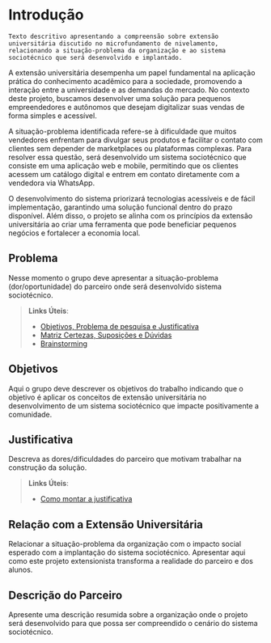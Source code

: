 # Introdução

    Texto descritivo apresentando a compreensão sobre extensão universitária discutido no microfundamento de nivelamento, relacionando a situação-problema da organização e ao sistema sociotécnico que será desenvolvido e implantado.

A extensão universitária desempenha um papel fundamental na aplicação prática do conhecimento acadêmico para a sociedade, promovendo a interação entre a universidade e as demandas do mercado. No contexto deste projeto, buscamos desenvolver uma solução para pequenos empreendedores e autônomos que desejam digitalizar suas vendas de forma simples e acessível.

A situação-problema identificada refere-se à dificuldade que muitos vendedores enfrentam para divulgar seus produtos e facilitar o contato com clientes sem depender de marketplaces ou plataformas complexas. Para resolver essa questão, será desenvolvido um sistema sociotécnico que consiste em uma aplicação web e mobile, permitindo que os clientes acessem um catálogo digital e entrem em contato diretamente com a vendedora via WhatsApp.

O desenvolvimento do sistema priorizará tecnologias acessíveis e de fácil implementação, garantindo uma solução funcional dentro do prazo disponível. Além disso, o projeto se alinha com os princípios da extensão universitária ao criar uma ferramenta que pode beneficiar pequenos negócios e fortalecer a economia local.

## Problema
Nesse momento o grupo deve apresentar a situação-problema (dor/oportunidade) do parceiro onde será desenvolvido sistema sociotécnico.

> **Links Úteis**:
> - [Objetivos, Problema de pesquisa e Justificativa](https://medium.com/@versioparole/objetivos-problema-de-pesquisa-e-justificativa-c98c8233b9c3)
> - [Matriz Certezas, Suposições e Dúvidas](https://medium.com/educa%C3%A7%C3%A3o-fora-da-caixa/matriz-certezas-suposi%C3%A7%C3%B5es-e-d%C3%BAvidas-fa2263633655)
> - [Brainstorming](https://www.euax.com.br/2018/09/brainstorming/)

## Objetivos

Aqui o grupo deve descrever os objetivos do trabalho indicando que o objetivo é aplicar os conceitos de extensão universitária no desenvolvimento de um sistema sociotécnico que impacte positivamente a comunidade.

## Justificativa

Descreva as dores/dificuldades do parceiro que motivam trabalhar na construção da solução.

> **Links Úteis**:
> - [Como montar a justificativa](https://guiadamonografia.com.br/como-montar-justificativa-do-tcc/)

## Relação com a Extensão Universitária

Relacionar a situação-problema da organização com o impacto social esperado com a implantação do sistema sociotécnico.
Apresentar aqui como este projeto extensionista transforma a realidade do parceiro e dos alunos.

## Descrição do Parceiro

Apresente uma descrição resumida sobre a organização onde o projeto será desenvolvido para que possa ser compreendido o cenário do sistema sociotécnico.
